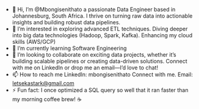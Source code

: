 - 👋 Hi, I’m @Mbongisenithato a passionate Data Engineer based in Johannesburg, South Africa. I thrive on turning raw data into actionable insights and building robust data pipelines.
- 👀 I’m interested in exploring advanced ETL techniques. Diving deeper into big data technologies (Hadoop, Spark, Kafka). Enhancing my cloud skills (AWS/GCP)
- 🌱 I’m currently learning Software Engineering
- 💞️ I’m looking to collaborate on exciting data projects, whether it’s building scalable pipelines or creating data-driven solutions. Connect with me on LinkedIn or drop me an email—I’d love to chat!
- 📫 How to reach me LinkedIn: mbongisenithato Connect with me. Email: letsekastark@gmail.com
- ⚡ Fun fact: I once optimized a SQL query so well that it ran faster than my morning coffee brew! ☕

<!---
Mbongisenithato/Mbongisenithato is a ✨ special ✨ repository because its `README.md` (this file) appears on your GitHub profile.
You can click the Preview link to take a look at your changes.
--->
